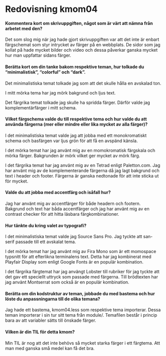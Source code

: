 ---
---
Redovisning kmom04
=========================


#### Kommentera kort om skrivuppgiften, något som är värt att nämna från arbetet med den?
Det som slog mig när jag hade gjort skrivuppgiften var att det inte är enbart färgschemat som styr intrycket av färger på en webbplats. De sidor som jag kollat på hade mycket bilder och video och dessa påverkar ganska mycket hur man uppfattar sidans färger.

#### Berätta kort om din tanke bakom respektive teman, hur tolkade du “minimalistisk”, “colorful” och “dark”.
Det minimalistiska temat tolkade jag som att det skulle hålla en avskalad ton.

I mitt mörka tema har jag mörk bakgrund och ljus text.

Det färgrika temat tolkade jag skulle ha spridda färger. Därför valde jag komplementärfärger i mitt schema.

#### Vilket färgschema valde du till respektive tema och hur valde du att använda färgerna (mer eller mindre eller lika mycket av alla färger)?
I det minimalistiska temat valde jag att jobba med ett monokromatiskt schema och basfärgen var ljus grön för att få en avspänd känsla.

I det mörka temat har jag använt mig av en momokromatisk färgskala och mörka färger. Bakgrunden är mörk vilket ger mycket av mörk färg.

I det färgrika temat har jag använt mig av en Tetrad enligt Paletton.com. Jag har använt mig av de komplementerande färgerna då jag lagt bakgrund och text i header och footer. Färgerna är ganska nedtonade för att inte sticka ut för mycket.

#### Valde du att jobba med accentfärg och isåfall hur?
Jag har använt mig av accentfärger för både headern och footern. Bakgrund och text har båda accentfärger och jag har använt mig av en contrast checker för att hitta läsbara färgkombinationer.

#### Hur tänkte du kring valet av typografi?
I det minimalistiska temat valde jag Source Sans Pro. Jag tyckte att san-serif passade till ett avskalat tema.

I det mörka temat har jag använt mig av Fira Mono som är ett momospace typsnitt för att efterlikna terminalens text. Detta har jag kombinerat med Playfair Display som enligt Google Fonts är en populär kombination.

I det färgrika färgtemat har jag använgt Lobster till rubriker för jag tyckte att det gav ett speciellt uttryck som passade med färgerna. Till brödtexten har jag använt Montserrat som också är en populär kombination.

#### Berätta om din kodstruktur av teman, jobbade du med bastema och hur löste du anpassningarna till de olika temana?
Jag hade ett bastema, kmom04.less som respektive tema importerar. Dessa teman importerar i sin tur sitt tema från module/. Temafilen består i princip bara av att variabler sätts till önskade färger.

#### Vilken är din TIL för detta kmom?
Min TIL är nog att det inte behövs så mycket starka färger i ett färgtema. Att man med ganska små medel kan få det bra.